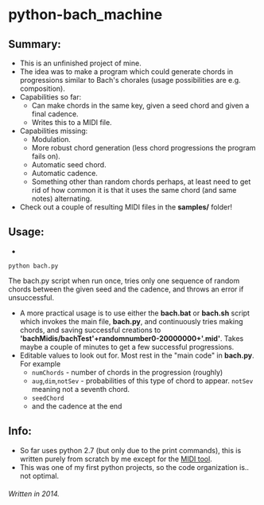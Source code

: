 # python-bach_machine

## Summary:
* This is an unfinished project of mine. 
* The idea was to make a program which could generate chords in progressions similar to Bach's chorales (usage possibilities are e.g. composition).
* Capabilities so far: 
  * Can make chords in the same key, given a seed chord and given a final cadence. 
  * Writes this to a MIDI file.
* Capabilities missing: 
  * Modulation.
  * More robust chord generation (less chord progressions the program fails on).
  * Automatic seed chord.
  * Automatic cadence.
  * Something other than random chords perhaps, at least need to get rid of how common it is that it uses the same chord (and same notes) alternating.
* Check out a couple of resulting MIDI files in the **samples/** folder!

## Usage:
* 
```
python bach.py
```
The bach.py script when run once, tries only one sequence of random chords between the given seed and the cadence, and throws an error if unsuccessful.
* A more practical usage is to use either the **bach.bat** or **bach.sh** script which invokes the main file, **bach.py**, and continuously tries making chords, and saving successful creations to **'bachMidis/bachTest'+randomnumber0-20000000+'.mid'**. Takes maybe a couple of minutes to get a few successful progressions.
* Editable values to look out for. Most rest in the "main code" in **bach.py**. For example
  * `numChords` - number of chords in the progression (roughly)
  * `aug`,`dim`,`notSev` - probabilities of this type of chord to appear. `notSev` meaning not a seventh chord.
  * `seedChord`
  * and the cadence at the end

## Info:
* So far uses python 2.7 (but only due to the print commands), this is written purely from scratch by me except for the [MIDI tool](http://www.emergentmusics.org/midiutil).
* This was one of my first python projects, so the code organization is.. not optimal.

###### Written in 2014.